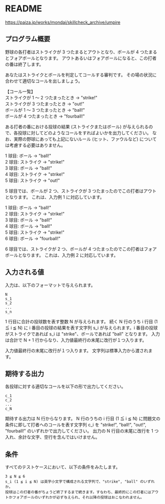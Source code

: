 # README
https://paiza.jp/works/mondai/skillcheck_archive/umpire

## プログラム概要
野球の各打者はストライクが 3 つたまるとアウトとなり、ボールが 4 つたまるとフォアボールとなります。
アウトあるいはフォアボールになると、この打者の番は終了します。

あなたはストライクとボールを判定してコールする審判です。
その場の状況に合わせて適切なコールを出しましょう。

【コール一覧】\
ストライクが 1 〜 2 つたまったとき → "strike!"\
ストライクが 3 つたまったとき → "out!"\
ボールが 1 〜 3 つたまったとき → "ball!"\
ボールが 4 つたまったとき → "fourball!"

ある打者の番における投球の結果 (ストライクまたはボール) が与えられるので、各投球に対してどのようなコールをすればよいかを出力してください。
なお、実際の野球にあっても上記にないルール (ヒット、ファウルなど) については考慮する必要はありません。


1 球目: ボール → "ball!"\
2 球目: ストライク → "strike!"\
3 球目: ボール → "ball!"\
4 球目: ストライク → "strike!"\
5 球目: ストライク → "out!"

5 球目では、ボールが 2 つ、ストライクが 3 つたまったのでこの打者はアウトとなります。
これは、入力例 1 に対応しています。


1 球目: ボール → "ball!"\
2 球目: ストライク → "strike!"\
3 球目: ボール → "ball!"\
4 球目: ボール → "ball!"\
5 球目: ストライク → "strike!"\
6 球目: ボール → "fourball!"

6 球目では、ストライクが 2 つ、ボールが 4 つたまったのでこの打者はフォアボールとなります。
これは、入力例 2 に対応しています。

## 入力される値
入力は、以下のフォーマットで与えられます。
```
N
s_1
s_2
...
s_n
```
1 行目に合計の投球数を表す整数 N が与えられます。
続く N 行のうち i 行目 (1 ≦ i ≦ N) に i 番目の投球の結果を表す文字列 s_i が与えられます。i 番目の投球がストライクであれば s_i は "strike"、ボールであれば "ball" となります。
入力は合計で N + 1 行からなり、入力値最終行の末尾に改行が１つ入ります。

入力値最終行の末尾に改行が１つ入ります。
文字列は標準入力から渡されます。

## 期待する出力
各投球に対する適切なコールを以下の形で出力してください。
```
c_1
c_2
...
c_N
```
期待する出力は N 行からなります。
N 行のうちの i 行目 (1 ≦ i ≦ N) に問題文の条件に即して打者へのコールを表す文字列 c_i を "strike!", "ball!", "out!", "fourball!" のいずれかで出力してください。
出力の N 行目の末尾に改行を 1 つ入れ、余計な文字、空行を含んではいけません。

## 条件
すべてのテストケースにおいて、以下の条件をみたします。
```
3 ≦ N ≦ 6
s_i (1 ≦ i ≦ N) は英字小文字で構成される文字列で、"strike", "ball" のいずれか。
投球はこの打者の番がちょうど終了するまで続きます。すなわち、最終的にこの打者にはアウトかフォアボールのいずれかが必ず与えられ、それ以降の投球はおこなわれません。
```